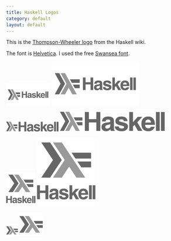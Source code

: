 ```yaml
---
title: Haskell Logos
category: default
layout: default
---
```

This is the [Thompson-Wheeler logo](http://www.haskell.org/haskellwiki/Thompson-Wheeler_logo) from the Haskell wiki.

The font is [Helvetica](http://www.myfonts.com/fonts/linotype/helvetica/bold/?refby=hackerlogos).  I used the free [Swansea font](http://www.fontspace.com/roger-white/swansea).

![120x60 haskell logo](haskell-120x60.png) ![120x60 haskell logo](haskell-ar21.svg)

![horizontal haskell logo](haskell-horizontal.png) ![horizontal haskell logo](haskell-horizontal.svg)

![vertical haskell logo](haskell-vertical.png) ![vertical haskell logo](haskell-vertical.svg)

![haskell icon](haskell-32.png) ![haskell icon](haskell-icon.svg)

